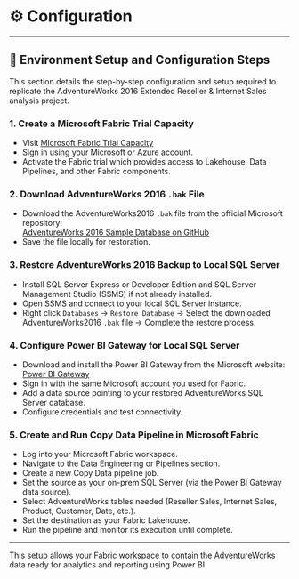 # ⚙️ Configuration

---

## 🔧 Environment Setup and Configuration Steps

This section details the step-by-step configuration and setup required to replicate the AdventureWorks 2016 Extended Reseller & Internet Sales analysis project.

### 1. Create a Microsoft Fabric Trial Capacity
- Visit [Microsoft Fabric Trial Capacity](https://learn.microsoft.com/en-us/fabric/get-started)
- Sign in using your Microsoft or Azure account.
- Activate the Fabric trial which provides access to Lakehouse, Data Pipelines, and other Fabric components.

### 2. Download AdventureWorks 2016 `.bak` File
- Download the AdventureWorks2016 `.bak` file from the official Microsoft repository:  
  [AdventureWorks 2016 Sample Database on GitHub](https://github.com/microsoft/sql-server-samples/releases/tag/adventureworks)
- Save the file locally for restoration.

### 3. Restore AdventureWorks 2016 Backup to Local SQL Server
- Install SQL Server Express or Developer Edition and SQL Server Management Studio (SSMS) if not already installed.
- Open SSMS and connect to your local SQL Server instance.
- Right click `Databases` → `Restore Database` → Select the downloaded AdventureWorks2016 `.bak` file → Complete the restore process.

### 4. Configure Power BI Gateway for Local SQL Server
- Download and install the Power BI Gateway from the Microsoft website:  
  [Power BI Gateway](https://learn.microsoft.com/en-us/data-integration/gateway/service-gateway-install)
- Sign in with the same Microsoft account you used for Fabric.
- Add a data source pointing to your restored AdventureWorks SQL Server database.
- Configure credentials and test connectivity.

### 5. Create and Run Copy Data Pipeline in Microsoft Fabric
- Log into your Microsoft Fabric workspace.
- Navigate to the Data Engineering or Pipelines section.
- Create a new Copy Data pipeline job.
- Set the source as your on-prem SQL Server (via the Power BI Gateway data source).
- Select AdventureWorks tables needed (Reseller Sales, Internet Sales, Product, Customer, Date, etc.).
- Set the destination as your Fabric Lakehouse.
- Run the pipeline and monitor its execution until complete.

---

This setup allows your Fabric workspace to contain the AdventureWorks data ready for analytics and reporting using Power BI.
